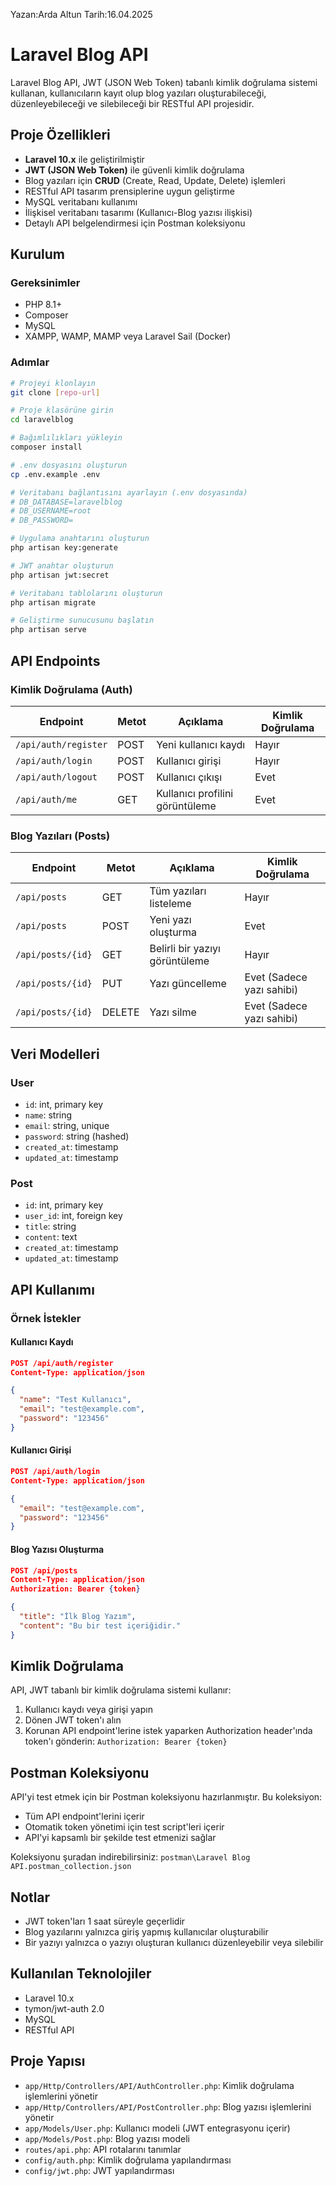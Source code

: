 Yazan:Arda Altun
Tarih:16.04.2025
# Laravel Blog API

Laravel Blog API, JWT (JSON Web Token) tabanlı kimlik doğrulama sistemi kullanan, kullanıcıların kayıt olup blog yazıları oluşturabileceği, düzenleyebileceği ve silebileceği bir RESTful API projesidir.

##  Proje Özellikleri

- **Laravel 10.x** ile geliştirilmiştir
- **JWT (JSON Web Token)** ile güvenli kimlik doğrulama
- Blog yazıları için **CRUD** (Create, Read, Update, Delete) işlemleri
- RESTful API tasarım prensiplerine uygun geliştirme
- MySQL veritabanı kullanımı
- İlişkisel veritabanı tasarımı (Kullanıcı-Blog yazısı ilişkisi)
- Detaylı API belgelendirmesi için Postman koleksiyonu

##  Kurulum

### Gereksinimler
- PHP 8.1+
- Composer
- MySQL
- XAMPP, WAMP, MAMP veya Laravel Sail (Docker)

### Adımlar

```bash
# Projeyi klonlayın
git clone [repo-url]

# Proje klasörüne girin
cd laravelblog

# Bağımlılıkları yükleyin
composer install

# .env dosyasını oluşturun
cp .env.example .env

# Veritabanı bağlantısını ayarlayın (.env dosyasında)
# DB_DATABASE=laravelblog
# DB_USERNAME=root
# DB_PASSWORD=

# Uygulama anahtarını oluşturun
php artisan key:generate

# JWT anahtar oluşturun
php artisan jwt:secret

# Veritabanı tablolarını oluşturun
php artisan migrate

# Geliştirme sunucusunu başlatın
php artisan serve
```

##  API Endpoints

### Kimlik Doğrulama (Auth)

| Endpoint | Metot | Açıklama | Kimlik Doğrulama |
|----------|-------|----------|-----------------|
| `/api/auth/register` | POST | Yeni kullanıcı kaydı | Hayır |
| `/api/auth/login` | POST | Kullanıcı girişi | Hayır |
| `/api/auth/logout` | POST | Kullanıcı çıkışı | Evet |
| `/api/auth/me` | GET | Kullanıcı profilini görüntüleme | Evet |

### Blog Yazıları (Posts)

| Endpoint | Metot | Açıklama | Kimlik Doğrulama |
|----------|-------|----------|-----------------|
| `/api/posts` | GET | Tüm yazıları listeleme | Hayır |
| `/api/posts` | POST | Yeni yazı oluşturma | Evet |
| `/api/posts/{id}` | GET | Belirli bir yazıyı görüntüleme | Hayır |
| `/api/posts/{id}` | PUT | Yazı güncelleme | Evet (Sadece yazı sahibi) |
| `/api/posts/{id}` | DELETE | Yazı silme | Evet (Sadece yazı sahibi) |

##  Veri Modelleri

### User
- `id`: int, primary key
- `name`: string
- `email`: string, unique
- `password`: string (hashed)
- `created_at`: timestamp
- `updated_at`: timestamp

### Post
- `id`: int, primary key
- `user_id`: int, foreign key
- `title`: string
- `content`: text
- `created_at`: timestamp
- `updated_at`: timestamp

##  API Kullanımı

### Örnek İstekler

#### Kullanıcı Kaydı
```json
POST /api/auth/register
Content-Type: application/json

{
  "name": "Test Kullanıcı",
  "email": "test@example.com",
  "password": "123456"
}
```

#### Kullanıcı Girişi
```json
POST /api/auth/login
Content-Type: application/json

{
  "email": "test@example.com",
  "password": "123456"
}
```

#### Blog Yazısı Oluşturma
```json
POST /api/posts
Content-Type: application/json
Authorization: Bearer {token}

{
  "title": "İlk Blog Yazım",
  "content": "Bu bir test içeriğidir."
}
```

##  Kimlik Doğrulama

API, JWT tabanlı bir kimlik doğrulama sistemi kullanır:

1. Kullanıcı kaydı veya girişi yapın
2. Dönen JWT token'ı alın
3. Korunan API endpoint'lerine istek yaparken Authorization header'ında token'ı gönderin:
   `Authorization: Bearer {token}`

##  Postman Koleksiyonu

API'yi test etmek için bir Postman koleksiyonu hazırlanmıştır. Bu koleksiyon:

- Tüm API endpoint'lerini içerir
- Otomatik token yönetimi için test script'leri içerir
- API'yi kapsamlı bir şekilde test etmenizi sağlar

Koleksiyonu şuradan indirebilirsiniz: `postman\Laravel Blog API.postman_collection.json`

##  Notlar

- JWT token'ları 1 saat süreyle geçerlidir
- Blog yazılarını yalnızca giriş yapmış kullanıcılar oluşturabilir
- Bir yazıyı yalnızca o yazıyı oluşturan kullanıcı düzenleyebilir veya silebilir

##  Kullanılan Teknolojiler

- Laravel 10.x
- tymon/jwt-auth 2.0
- MySQL
- RESTful API

##  Proje Yapısı

- `app/Http/Controllers/API/AuthController.php`: Kimlik doğrulama işlemlerini yönetir
- `app/Http/Controllers/API/PostController.php`: Blog yazısı işlemlerini yönetir
- `app/Models/User.php`: Kullanıcı modeli (JWT entegrasyonu içerir)
- `app/Models/Post.php`: Blog yazısı modeli
- `routes/api.php`: API rotalarını tanımlar
- `config/auth.php`: Kimlik doğrulama yapılandırması
- `config/jwt.php`: JWT yapılandırması
